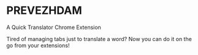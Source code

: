 PREVEZHDAM
==========
A Quick Translator Chrome Extension

Tired of managing tabs just to translate a word? Now you can do it on the go from your extensions!
